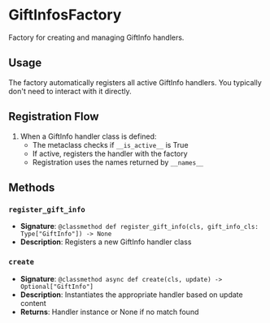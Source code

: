 # GiftInfosFactory

Factory for creating and managing GiftInfo handlers.

## Usage

The factory automatically registers all active GiftInfo handlers. 
You typically don't need to interact with it directly.

## Registration Flow

1. When a GiftInfo handler class is defined:
   - The metaclass checks if `__is_active__` is True
   - If active, registers the handler with the factory
   - Registration uses the names returned by `__names__`

## Methods

### `register_gift_info`
- **Signature**: `@classmethod def register_gift_info(cls, gift_info_cls: Type["GiftInfo"]) -> None`
- **Description**: Registers a new GiftInfo handler class

### `create`
- **Signature**: `@classmethod async def create(cls, update) -> Optional["GiftInfo"]`
- **Description**: Instantiates the appropriate handler based on update content
- **Returns**: Handler instance or None if no match found
